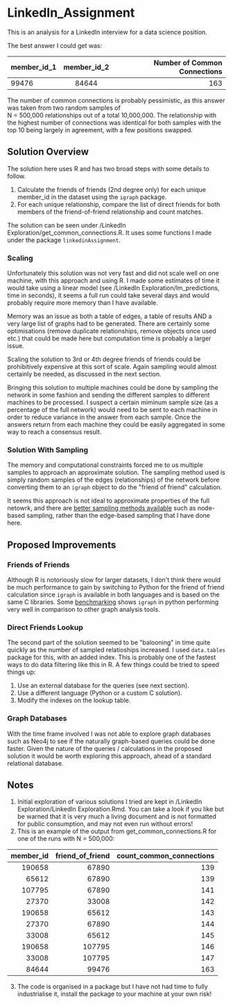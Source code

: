 # LinkedIn_Assignment
This is an analysis for a LinkedIn interview for a data science position. 

The best answer I could get was:

| member_id_1  | member_id_2  | Number of Common Connections  |
| -----------------|:-----------------:| --------------------------------------:|
| 99476             | 84644              | 163                                           |

The number of common connections is probably pessimistic, as this answer was taken from two random samples of  
N = 500,000  relationships out of a total 10,000,000. The relationship with the highest number of connections was identical for 
both samples with the top 10 being largely in agreement, with a few positions swapped.

## Solution Overview
The solution here uses R and has two broad steps with some details to follow. 

1. Calculate the friends of friends (2nd degree only) for each unique member_id in the dataset using the `igraph` package.
2. For each unique relationship, compare the list of direct friends for both members of the friend-of-friend relationship and count matches. 

The solution can be seen under /LinkedIn Exploration/get_common_connections.R. It uses some functions I made under the package `linkedinAssignment`.

### Scaling
Unfortunately this solution was not very fast and did not scale well on one machine, with this approach and using R. I made 
some estimates of time it would take using a linear model (see /LinkedIn Exploration/lm_predictions, time in seconds), 
it seems a full run could take several days and would probably require more memory than I have available.

Memory was an issue as both a table of edges, a table of results AND a very large list of graphs had to be generated. There 
are certainly some optimisations (remove duplicate relationships, remove objects once used etc.) that could be made here
but computation time is probably a larger issue.

Scaling the solution to 3rd or 4th degree friends of friends could be prohibitively expensive at this sort of scale. Again sampling would 
almost certainly be needed, as discussed in the next section.

Bringing this solution to multiple machines could be done by sampling the network in some fashion and sending the different samples 
to different machines to be processed. I suspect a certain miminum sample size (as a percentage of the full network) would need to be sent to 
each machine in order to reduce variance in the answer from each sample. Once the answers return from each machine they could be easily 
aggregated in some way to reach a consensus result.

### Solution With Sampling 
The memory and computational constraints forced me to us multiple samples to approach an approximate solution. The sampling 
method used is simply random samples of the edges (relationships) of the network before converting them to an `igraph`
object to do the "friend of friend" calculation.

It seems this approach is not ideal to approximate properties of the full netowrk, and there are 
[better sampling methods available](https://cs.stanford.edu/~jure/pubs/sampling-kdd06.pdf) such as node-based sampling,
rather than the edge-based sampling that I have done here.

## Proposed Improvements

### Friends of Friends
Although R is notoriously slow for larger datasets, I don't think there would be much performance to gain by switching to 
Python for the friend of friend calculation since `igraph` is available in both languages and is based on the same C libraries.
Some [benchmarking](https://graph-tool.skewed.de/performance) shows `igraph` in python performing very well in comparison to other graph analysis tools.

### Direct Friends Lookup
The second part of the solution seemed to be "balooning" in time quite quickly as the number of sampled relatioships increased. I used 
`data.tables` package for this, with an added index. This is probably one of the fastest ways to do data filtering like this in R.
A few things could be tried to speed things up: 

1. Use an external database for the queries (see next section).
2. Use a different language (Python or a custom C solution). 
3. Modify the indexes on the lookup table.

### Graph Databases
With the time frame involved I was not able to explore graph databases such as Neo4j to see if the naturally graph-based queries 
could be done faster. Given the nature of the queries / calculations in the proposed solution it would be worth exploring this approach, ahead 
of a standard relational database.

## Notes

1. Initial exploration of various solutions I tried are kept in /LinkedIn Exploration/LinkedIn Exploration.Rmd. You can take a look if you like but be warned that 
it is very much a living document and is not formatted for public consumption, and may not even run without errors! 
2. This is an example of the output from get_common_connections.R for one of the runs with N = 500,000:

| member_id| friend_of_friend| count_common_connections|
|---------:|----------------:|------------------------:|
|    190658|            67890|                      139|
|     65612|            67890|                      139|
|    107795|            67890|                      141|
|     27370|            33008|                      142|
|    190658|            65612|                      143|
|     27370|            67890|                      144|
|     33008|            65612|                      145|
|    190658|           107795|                      146|
|     33008|           107795|                      147|
|     84644|            99476|                      163|

3. The code is organised in a package but I have not had time to fully industrialise it, install the package to your machine at your own risk!
